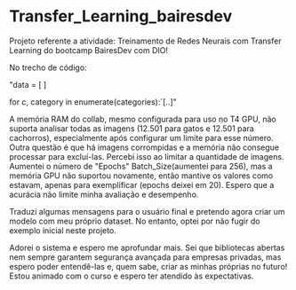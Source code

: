 # Transfer_Learning_bairesdev
Projeto referente a atividade: Treinamento de Redes Neurais com Transfer Learning do bootcamp BairesDev com DIO!

No trecho de código:

"data = [ ]

for c, category in enumerate(categories):´[..]"

A memória RAM do collab, mesmo configurada para uso no T4 GPU, não suporta analisar todas as imagens (12.501 para gatos e 12.501 para cachorros), especialmente após configurar um limite para esse número. Outra questão é que há imagens corrompidas e a memória não consegue processar para excluí-las. Percebi isso ao limitar a quantidade de imagens. Aumentei o número de "Epochs" Batch_Size(aumentei para 256), mas a memória GPU não suportou novamente, então mantive os valores como estavam, apenas para exemplificar (epochs deixei em 20). Espero que a acurácia não limite minha avaliação e desempenho.

Traduzi algumas mensagens para o usuário final e pretendo agora criar um modelo com meu próprio dataset. No entanto, optei por não fugir do exemplo inicial neste projeto.

Adorei o sistema e espero me aprofundar mais. Sei que bibliotecas abertas nem sempre garantem segurança avançada para empresas privadas, mas espero poder entendê-las e, quem sabe, criar as minhas próprias no futuro! Estou animado com o curso e espero ter atendido às expectativas.

